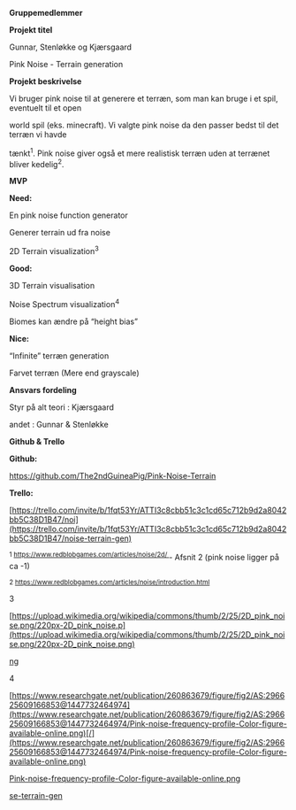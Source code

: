 <a name="br1"></a> 

**Gruppemedlemmer**

**Projekt titel**

Gunnar, Stenløkke og Kjærsgaard

Pink Noise - Terrain generation

**Projekt beskrivelse**

Vi bruger pink noise til at generere et terræn, som man kan bruge i et spil, eventuelt til et open

world spil (eks. minecraft). Vi valgte pink noise da den passer bedst til det terræn vi havde

tænkt<sup>1</sup>. Pink noise giver også et mere realistisk terræn uden at terrænet bliver kedelig<sup>2</sup>.

**MVP**

**Need:**

En pink noise function generator

Generer terrain ud fra noise

2D Terrain visualization<sup>3</sup>

**Good:**

3D Terrain visualisation

Noise Spectrum visualization<sup>4</sup>

Biomes kan ændre på “height bias”

**Nice:**

“Infinite” terræn generation

Farvet terræn (Mere end grayscale)

**Ansvars fordeling**

Styr på alt teori : Kjærsgaard

andet : Gunnar & Stenløkke

**Github & Trello**

**Github:**

<https://github.com/The2ndGuineaPig/Pink-Noise-Terrain>

**Trello:**

[https://trello.com/invite/b/1fqt53Yr/ATTI3c8cbb51c3c1cd65c712b9d2a8042bb5C38D1B47/noi](https://trello.com/invite/b/1fqt53Yr/ATTI3c8cbb51c3c1cd65c712b9d2a8042bb5C38D1B47/noise-terrain-gen)

<sup>1 <https://www.redblobgames.com/articles/noise/2d/>[ ](https://www.redblobgames.com/articles/noise/2d/)</sup>- Afsnit 2 (pink noise ligger på ca -1)

<sup>2 <https://www.redblobgames.com/articles/noise/introduction.html></sup>

3

[https://upload.wikimedia.org/wikipedia/commons/thumb/2/25/2D_pink_noise.png/220px-2D_pink_noise.p](https://upload.wikimedia.org/wikipedia/commons/thumb/2/25/2D_pink_noise.png/220px-2D_pink_noise.png)

[ng](https://upload.wikimedia.org/wikipedia/commons/thumb/2/25/2D_pink_noise.png/220px-2D_pink_noise.png)

4

[https://www.researchgate.net/publication/260863679/figure/fig2/AS:296625609166853@1447732464974](https://www.researchgate.net/publication/260863679/figure/fig2/AS:296625609166853@1447732464974/Pink-noise-frequency-profile-Color-figure-available-online.png)[/](https://www.researchgate.net/publication/260863679/figure/fig2/AS:296625609166853@1447732464974/Pink-noise-frequency-profile-Color-figure-available-online.png)

[Pink-noise-frequency-profile-Color-figure-available-online.png](https://www.researchgate.net/publication/260863679/figure/fig2/AS:296625609166853@1447732464974/Pink-noise-frequency-profile-Color-figure-available-online.png)



<a name="br2"></a> 

[se-terrain-gen](https://trello.com/invite/b/1fqt53Yr/ATTI3c8cbb51c3c1cd65c712b9d2a8042bb5C38D1B47/noise-terrain-gen)

